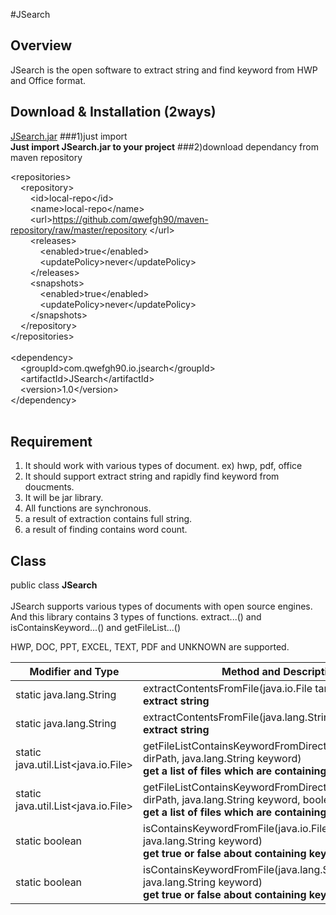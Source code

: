 #JSearch

## Overview
JSearch is the open software to extract string and find keyword from HWP and Office format.

## Download & Installation (2ways)
[JSearch.jar](https://github.com/qwefgh90/JSearch/raw/master/JSearch-1.0-SHADED.jar)
###1)just import
<br> **Just import JSearch.jar to your project**
###2)download dependancy from maven repository

&lt;repositories&gt;<br>
&nbsp;&nbsp;&nbsp;&nbsp;&lt;repository&gt;<br>
&nbsp;&nbsp;&nbsp;&nbsp;&nbsp;&nbsp;&nbsp;&nbsp;&lt;id&gt;local-repo&lt;/id&gt;<br>
&nbsp;&nbsp;&nbsp;&nbsp;&nbsp;&nbsp;&nbsp;&nbsp;&lt;name&gt;local-repo&lt;/name&gt;<br>
&nbsp;&nbsp;&nbsp;&nbsp;&nbsp;&nbsp;&nbsp;&nbsp;&lt;url&gt;https://github.com/qwefgh90/maven-repository/raw/master/repository &lt;/url&gt;<br>
&nbsp;&nbsp;&nbsp;&nbsp;&nbsp;&nbsp;&nbsp;&nbsp;&lt;releases&gt;<br>
&nbsp;&nbsp;&nbsp;&nbsp;&nbsp;&nbsp;&nbsp;&nbsp;&nbsp;&nbsp;&nbsp;&nbsp;&lt;enabled&gt;true&lt;/enabled&gt;<br>
&nbsp;&nbsp;&nbsp;&nbsp;&nbsp;&nbsp;&nbsp;&nbsp;&nbsp;&nbsp;&nbsp;&nbsp;&lt;updatePolicy&gt;never&lt;/updatePolicy&gt;<br>
&nbsp;&nbsp;&nbsp;&nbsp;&nbsp;&nbsp;&nbsp;&nbsp;&lt;/releases&gt;<br>
&nbsp;&nbsp;&nbsp;&nbsp;&nbsp;&nbsp;&nbsp;&nbsp;&lt;snapshots&gt;<br>
&nbsp;&nbsp;&nbsp;&nbsp;&nbsp;&nbsp;&nbsp;&nbsp;&nbsp;&nbsp;&nbsp;&nbsp;&lt;enabled&gt;true&lt;/enabled&gt;<br>
&nbsp;&nbsp;&nbsp;&nbsp;&nbsp;&nbsp;&nbsp;&nbsp;&nbsp;&nbsp;&nbsp;&nbsp;&lt;updatePolicy&gt;never&lt;/updatePolicy&gt;<br>
&nbsp;&nbsp;&nbsp;&nbsp;&nbsp;&nbsp;&nbsp;&nbsp;&lt;/snapshots&gt;<br>
&nbsp;&nbsp;&nbsp;&nbsp;&lt;/repository&gt; <br>
&lt;/repositories&gt;<br>
	<br>
&lt;dependency&gt;<br>
&nbsp;&nbsp;&nbsp;&nbsp;&lt;groupId&gt;com.qwefgh90.io.jsearch&lt;/groupId&gt;<br>
&nbsp;&nbsp;&nbsp;&nbsp;&lt;artifactId&gt;JSearch&lt;/artifactId&gt;<br>
&nbsp;&nbsp;&nbsp;&nbsp;&lt;version&gt;1.0&lt;/version&gt;<br>
&lt;/dependency&gt;<br>
<br>
## Requirement
1. It should work with various types of document. ex) hwp, pdf, office 
2. It should support extract string and rapidly find keyword from doucments.
3. It will be jar library.
4. All functions are synchronous.
5. a result of extraction contains full string.
6. a result of finding contains word count.

## Class

public class **JSearch**<br><br>
JSearch supports various types of documents with open source engines.<br>
And this library contains 3 types of functions. extract...() and isContainsKeyword...() and getFileList...() 

HWP, DOC, PPT, EXCEL, TEXT, PDF and UNKNOWN are supported.


| Modifier and Type        | Method and Description |
| ------------- | -----|
| static java.lang.String |	extractContentsFromFile(java.io.File target) <br><strong> extract string </strong> |
| static java.lang.String |	extractContentsFromFile(java.lang.String filePath) <br><strong>  extract string </strong> |
| static java.util.List<java.io.File> |	getFileListContainsKeywordFromDirectory(java.lang.String dirPath, java.lang.String keyword) <br><strong>  get a list of files which are containing keyword. </strong> |
| static java.util.List<java.io.File> |	getFileListContainsKeywordFromDirectory(java.lang.String dirPath, java.lang.String keyword, boolean recursive) <br><strong>  get a list of files which are containing keyword. </strong> |
| static boolean |	isContainsKeywordFromFile(java.io.File file, java.lang.String keyword) <br><strong> get true or false about containing keyword. </strong> |
| static boolean |	isContainsKeywordFromFile(java.lang.String filePath, java.lang.String keyword) <br><strong>  get true or false about containing keyword. </strong> |

